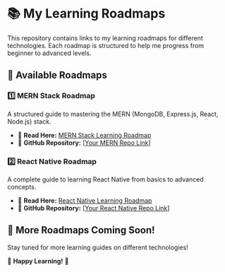 # 📚 My Learning Roadmaps

This repository contains links to my learning roadmaps for different technologies. Each roadmap is structured to help me progress from beginner to advanced levels.

## 🚀 Available Roadmaps

### 1️⃣ MERN Stack Roadmap
A structured guide to mastering the MERN (MongoDB, Express.js, React, Node.js) stack.
- 📌 **Read Here:** [MERN Stack Learning Roadmap](../mern_readme)
- 🔗 **GitHub Repository:** [[Your MERN Repo Link](https://github.com/Sakshiwanode/mern-stack-learning)]

### 2️⃣ React Native Roadmap
A complete guide to learning React Native from basics to advanced concepts.
- 📌 **Read Here:** [React Native Learning Roadmap](../react_native_readme)
- 🔗 **GitHub Repository:** [[Your React Native Repo Link](https://github.com/Sakshiwanode/react-native)]

## 🎯 More Roadmaps Coming Soon!
Stay tuned for more learning guides on different technologies!

🙌 **Happy Learning!** 🚀
